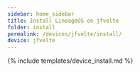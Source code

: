 ```yaml
---
sidebar: home_sidebar
title: Install LineageOS on jfvelte
folder: install
permalink: /devices/jfvelte/install/
device: jfvelte
---
```

{% include templates/device_install.md %}
